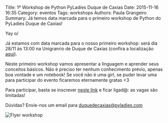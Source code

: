 Title: 1º Workshop de Python PyLadies Duque de Caxias
Date: 2015-11-16 16:35
Category: eventos
Tags: workshops
Authors: Paula Grangeiro
Summary: Já temos data marcada para o primeiro workshop de Python do PyLadies Duque de Caxias!

Yay o/

Já estamos com data marcada para o nosso primeiro workshop: será dia 28/11 às 13:00 na Unigranrio de Duque de Caxias (confira a localização [aqui](https://goo.gl/maps/REpaN7fuboG2)).

Neste primeiro workshop vamos apresentar a linguagem e aprender seus conceitos básicos. Não é preciso ter nenhum conhecimento prévio, apenas boa vontade e um notebook! Se você não é uma girl, se puder levar uma para participar do evento ficaremos eternamente gratas <3

Para participar, basta se inscrever [neste link](https://pyladiesdcaxias.typeform.com/to/aeBlGB) e ficar ligad@: as vagas são limitadas!

Dúvidas? Envie-nos um email para [duquedecaxias@pyladies.com](mailto:duquedecaxias@pyladies.com)

![Flyer workshop]({filename}/images/workshop_28112015.png)
